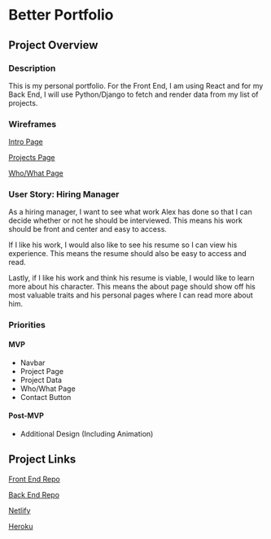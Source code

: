 # Better Portfolio #

## Project Overview ## 


### Description ###
This is my personal portfolio. For the Front End, I am using React and for my Back End, I will use Python/Django to fetch and render data from my list of projects. 

### Wireframes ## 

[Intro Page](https://ln2.sync.com/dl/b78060d80/q88eaj2m-r9epzxmd-m97qnbrg-rcip22hz)

[Projects Page](https://ln2.sync.com/dl/054e76b70/j5mgmtmd-2fa4wk8r-647aptjz-u7ttcwwt)

[Who/What Page](https://ln2.sync.com/dl/9e395b1f0/urr5vxt6-r3r897ni-y7ydb8kc-37ue48x2)

### User Story: Hiring Manager ###

As a hiring manager, I want to see what work Alex has done so that I can decide whether or not he should be interviewed. This means his work should be front and center and easy to access. 

If I like his work, I would also like to see his resume so I can view his experience. This means the resume should also be easy to access and read. 

Lastly, if I like his work and think his resume is viable, I would like to learn more about his character. This means the about page should show off his most valuable traits and his personal pages where I can read more about him. 

### Priorities ### 
#### MVP ####
* Navbar
* Project Page
* Project Data
* Who/What Page
* Contact Button

#### Post-MVP ####
* Additional Design (Including Animation)

## Project Links ##

[Front End Repo](https://github.com/MrChaco007/Better-Portfolio-Front)  

[Back End Repo]()

[Netlify](https://alex-chaconas.netlify.app/)

[Heroku]()